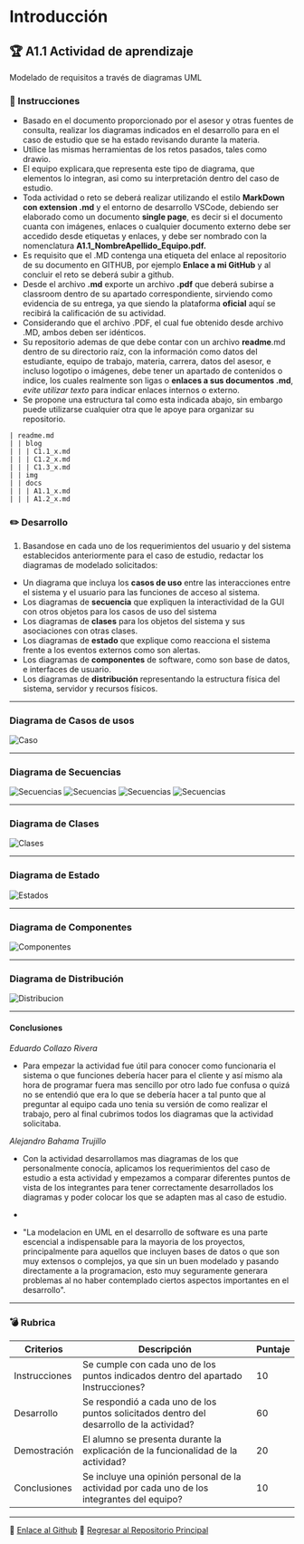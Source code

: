 # Introducción

## :trophy: A1.1 Actividad de aprendizaje

Modelado de requisitos a través de diagramas UML

### :blue_book: Instrucciones

- Basado en el documento proporcionado por el asesor y otras fuentes de consulta, realizar los diagramas indicados en el desarrollo para en el caso de estudio que se ha estado revisando durante la materia.
- Utilice las mismas herramientas de los retos pasados, tales como drawio.
- El equipo explicara,que representa este tipo de diagrama, que elementos lo integran, asi como su interpretación dentro del caso de estudio.
- Toda actividad o reto se deberá realizar utilizando el estilo **MarkDown con extension .md** y el entorno de desarrollo VSCode, debiendo ser elaborado como un documento **single page**, es decir si el documento cuanta con imágenes, enlaces o cualquier documento externo debe ser accedido desde etiquetas y enlaces, y debe ser nombrado con la nomenclatura **A1.1_NombreApellido_Equipo.pdf.**
- Es requisito que el .MD contenga una etiqueta del enlace al repositorio de su documento en GITHUB, por ejemplo **Enlace a mi GitHub** y al concluir el reto se deberá subir a github.
- Desde el archivo **.md** exporte un archivo **.pdf** que deberá subirse a classroom dentro de su apartado correspondiente, sirviendo como evidencia de su entrega, ya que siendo la plataforma **oficial** aquí se recibirá la calificación de su actividad.
- Considerando que el archivo .PDF, el cual fue obtenido desde archivo .MD, ambos deben ser idénticos.
- Su repositorio ademas de que debe contar con un archivo **readme**.md dentro de su directorio raíz, con la información como datos del estudiante, equipo de trabajo, materia, carrera, datos del asesor, e incluso logotipo o imágenes, debe tener un apartado de contenidos o indice, los cuales realmente son ligas o **enlaces a sus documentos .md**, _evite utilizar texto_ para indicar enlaces internos o externo.
- Se propone una estructura tal como esta indicada abajo, sin embargo puede utilizarse cualquier otra que le apoye para organizar su repositorio.

``` 
| readme.md
| | blog
| | | C1.1_x.md
| | | C1.2_x.md
| | | C1.3_x.md
| | img
| | docs
| | | A1.1_x.md
| | | A1.2_x.md
```

### :pencil2: Desarrollo

1. Basandose en cada uno de los requerimientos del usuario y del sistema establecidos anteriormente para el caso de estudio, redactar los diagramas de modelado solicitados:

+ Un diagrama que incluya los **casos de uso** entre las interacciones entre el sistema y el usuario para las funciones de acceso al sistema.
+ Los diagramas de **secuencia** que expliquen la interactividad de la GUI con otros objetos para los casos de uso del sistema
+ Los diagramas de **clases** para los objetos del sistema y sus asociaciones con otras clases.
+ Los diagramas de **estado** que explique como reacciona el sistema frente a los eventos externos como son alertas.
+ Los diagramas de **componentes** de software, como son base de datos, e interfaces de usuario.
+ Los diagramas de **distribución** representando la estructura física del sistema, servidor y recursos físicos.
___
### Diagrama de Casos de usos
![Caso](/img/DiagramaCasosDeUso.drawio.png)
___
### Diagrama de Secuencias
![Secuencias](/img/DiagramaDeSecuencia/diagrama_secuencia_ingreso.drawio.png)
![Secuencias](/img/DiagramaDeSecuencia/diagrama_secuencia_registro.drawio.png)
![Secuencias](/img/DiagramaDeSecuencia/NotificacionDeAlertas.drawio.png)
![Secuencias](/img/DiagramaDeSecuencia/GenerarReporte.drawio.png)
___
### Diagrama de Clases
![Clases](/img/DiagramaClases.drawio.png)
___
### Diagrama de Estado
![Estados](/img/DiagramaDeEstado.drawio.png)
___
### Diagrama de Componentes
![Componentes](/img/DiagramaDeComponentes.drawio.png)
___
### Diagrama de Distribución 
![Distribucion](/img/DiagramaDistribucion.drawio.png)
___
#### Conclusiones
*Eduardo Collazo Rivera* 
- Para empezar la actividad fue útil para conocer como funcionaria el sistema o que funciones debería hacer para el cliente y así mismo ala hora de programar fuera mas sencillo por otro lado fue confusa o quizá no se entendió que era lo que se debería hacer a tal punto que al preguntar al equipo cada uno tenia su versión de como realizar el trabajo, pero al final cubrimos todos los diagramas que la actividad solicitaba.

*Alejandro Bahama Trujillo*
- Con la actividad desarrollamos mas diagramas de los que personalmente conocía, aplicamos los requerimientos del caso de estudio a esta actividad y empezamos a comparar diferentes puntos de vista de los integrantes para tener correctamente desarrollados los diagramas y poder colocar los que se adapten mas al caso de estudio.
*
- "La modelacion en UML en el desarrollo de software es una parte escencial a indispensable para la mayoria de los proyectos, principalmente para aquellos que incluyen bases de datos o que son muy extensos o complejos, ya que sin un buen modelado y pasando directamente a la programacion, esto muy seguramente generara problemas al no haber contemplado ciertos aspectos importantes en el desarrollo".
___
### :bomb: Rubrica

| Criterios     | Descripción                                                                                  | Puntaje |
| ------------- | -------------------------------------------------------------------------------------------- | ------- |
| Instrucciones | Se cumple con cada uno de los puntos indicados dentro del apartado Instrucciones?            | 10      |  | 5 |
| Desarrollo    | Se respondió a cada uno de los puntos solicitados dentro del desarrollo de la actividad?     | 60      |
| Demostración  | El alumno se presenta durante la explicación de la funcionalidad de la actividad?            | 20      |
| Conclusiones  | Se incluye una opinión personal de la actividad  por cada uno de los integrantes del equipo? | 10      |
___
:round_pushpin: [Enlace al Github](https://github.com/EduardoCollazoR/AnalisisAvanzDeSoft.git)
:page_facing_up: [Regresar al Repositorio Principal](/readme.md) 